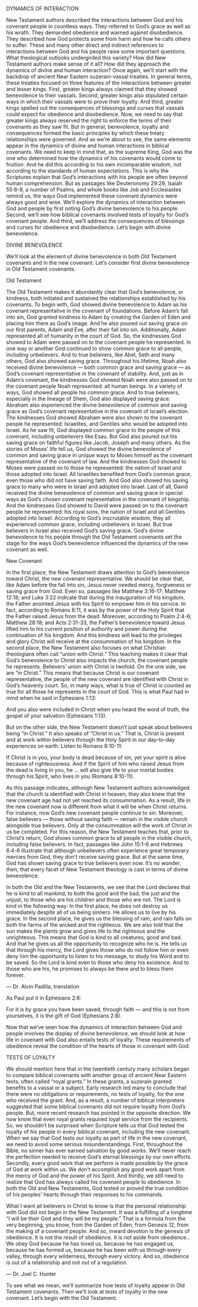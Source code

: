 DYNAMICS OF INTERACTION

New Testament authors described the interactions between God and his covenant people in countless ways. They referred to God’s grace as well as his wrath. They demanded obedience and warned against disobedience. They described how God protects some from harm and how he calls others to suffer. These and many other direct and indirect references to interactions between God and his people raise some important questions. What theological outlooks undergirded this variety? How did New Testament authors make sense of it all? How did they approach the dynamics of divine and human interaction? 
Once again, we’ll start with the backdrop of ancient Near Eastern suzerain-vassal treaties. In general terms, these treaties focused on three features of the interactions between greater and lesser kings. First, greater kings always claimed that they showed benevolence to their vassals. Second, greater kings also stipulated certain ways in which their vassals were to prove their loyalty. And third, greater kings spelled out the consequences of blessings and curses that vassals could expect for obedience and disobedience. Now, we need to say that greater kings always reserved the right to enforce the terms of their covenants as they saw fit. But in general, benevolence, loyalty and consequences formed the basic principles by which these treaty relationships were governed. 
And as we’re about to see, the same elements appear in the dynamics of divine and human interactions in biblical covenants. We need to keep in mind that, as the supreme King, God was the one who determined how the dynamics of his covenants would come to fruition. And he did this according to his own incomparable wisdom, not according to the standards of human expectations. This is why the Scriptures explain that God’s interactions with his people are often beyond human comprehension. But as passages like Deuteronomy 29:29, Isaiah 55:8-9, a number of Psalms, and whole books like Job and Ecclesiastes remind us, the ways God implemented these covenant dynamics were always good and wise. 
 We’ll explore the dynamics of interaction between God and people by first noting God’s divine benevolence to his people. Second, we’ll see how biblical covenants involved tests of loyalty for God’s covenant people. And third, we’ll address the consequences of blessings and curses for obedience and disobedience. Let’s begin with divine benevolence. 


DIVINE BENEVOLENCE

We’ll look at the element of divine benevolence in both Old Testament covenants and in the new covenant. Let’s consider first divine benevolence in Old Testament covenants. 


Old Testament 

The Old Testament makes it abundantly clear that God’s benevolence, or kindness, both initiated and sustained the relationships established by his covenants. To begin with, God showed divine benevolence to Adam as his covenant representative in the covenant of foundations. Before Adam’s fall into sin, God granted kindness to Adam by creating the Garden of Eden and placing him there as God’s image. And he also poured out saving grace on our first parents, Adam and Eve, after their fall into sin. Additionally, Adam represented all of humanity in the court of God. So, the kindnesses God showed to Adam were passed on to the covenant people he represented. In one way or another God continued to show common grace to all people, including unbelievers. And to true believers, like Abel, Seth and many others, God also showed saving grace. 
Throughout his lifetime, Noah also received divine benevolence — both common grace and saving grace — as God’s covenant representative in the covenant of stability. And, just as in Adam’s covenant, the kindnesses God showed Noah were also passed on to the covenant people Noah represented: all human beings. In a variety of ways, God showed all people his common grace. And to true believers, especially in the lineage of Shem, God also displayed saving grace. 
Abraham also experienced the divine benevolence of common and saving grace as God’s covenant representative in the covenant of Israel’s election. The kindnesses God showed Abraham were also shown to the covenant people he represented: Israelites, and Gentiles who would be adopted into Israel. As he saw fit, God displayed common grace to the people of this covenant, including unbelievers like Esau. But God also poured out his saving grace on faithful figures like Jacob, Joseph and many others. 
As the stories of Moses’ life tell us, God showed the divine benevolence of common and saving grace in unique ways to Moses himself as the covenant representative of the covenant of law. And the kindnesses God showed to Moses were passed on to those he represented: the nation of Israel and those adopted into Israel. All Israelites benefited from God’s common grace, even those who did not have saving faith. And God also showed his saving grace to many who were in Israel and adopted into Israel.
Last of all, David received the divine benevolence of common and saving grace in special ways as God’s chosen covenant representative in the covenant of kingship. And the kindnesses God showed to David were passed on to the covenant people he represented: his royal sons, the nation of Israel and all Gentiles adopted into Israel. According to God’s inscrutable wisdom, they all experienced common grace, including unbelievers in Israel. But true believers in Israel also received God’s saving grace. 
God’s divine benevolence to his people through the Old Testament covenants set the stage for the ways God’s benevolence influenced the dynamics of the new covenant as well. 


New Covenant

In the first place, the New Testament draws attention to God’s benevolence toward Christ, the new covenant representative. We should be clear that, like Adam before the fall into sin, Jesus never needed mercy, forgiveness or saving grace from God. Even so, passages like Matthew 3:16-17; Matthew 12:18; and Luke 3:22 indicate that during the inauguration of his kingdom, the Father anointed Jesus with his Spirit to empower him in his service. In fact, according to Romans 8:11, it was by the power of the Holy Spirit that the Father raised Jesus from the dead. Moreover, according to Psalm 2:4-6; Matthew 28:18; and Acts 2:31-33, the Father’s benevolence toward Jesus lifted him to his current position of authority and power during the continuation of his kingdom. And this kindness will lead to the privileges and glory Christ will receive at the consummation of his kingdom. 
In the second place, the New Testament also focuses on what Christian theologians often call “union with Christ.” This teaching makes it clear that God’s benevolence to Christ also impacts the church, the covenant people he represents. 
Believers’ union with Christ is twofold. On the one side, we are “in Christ.” This means that because Christ is our covenant representative, the people of the new covenant are identified with Christ in God’s heavenly court. So, in many ways, what is true of Christ is counted as true for all those he represents in the court of God. This is what Paul had in mind when he said in Ephesians 1:13:

And you also were included in Christ when you heard the word of truth, the gospel of your salvation (Ephesians 1:13).

But on the other side, the New Testament doesn’t just speak about believers being “in Christ.” It also speaks of “Christ in us.” That is, Christ is present and at work within believers through the Holy Spirit in our day-to-day experiences on earth. Listen to Romans 8:10-11:

If Christ is in you, your body is dead because of sin, yet your spirit is alive because of righteousness. And if the Spirit of him who raised Jesus from the dead is living in you, he … will also give life to your mortal bodies through his Spirit, who lives in you (Romans 8:10-11).

As this passage indicates, although New Testament authors acknowledged that the church is identified with Christ in heaven, they also knew that the new covenant age had not yet reached its consummation. As a result, life in the new covenant now is different from what it will be when Christ returns. For instance, now God’s new covenant people continue to sin. Moreover, false believers — those without saving faith — remain in the visible church alongside true believers. Only at the consummation will the work of Christ in us be completed. 
For this reason, the New Testament teaches that, prior to Christ’s return, God shows common grace to all people in the visible church, including false believers. In fact, passages like John 15:1-6 and Hebrews 6:4-6 illustrate that although unbelievers often experience great temporary mercies from God, they don’t receive saving grace. But at the same time, God has shown saving grace to true believers even now. It’s no wonder, then, that every facet of New Testament theology is cast in terms of divine benevolence. 

In both the Old and the New Testaments, we see that the Lord declares that he is kind to all mankind, to both the good and the bad, the just and the unjust, to those who are his children and those who are not. The Lord is kind in the following way: In the first place, he does not destroy us immediately despite all of us being sinners. He allows us to live by his grace. In the second place, he gives us the blessing of rain, and rain falls on both the farms of the wicked and the righteous. We are also told that the sun makes the plants grow and gives life to the righteous and the unrighteous. This means that God is kind to all creatures, good and bad. And that he gives us all the opportunity to recognize who he is. He tells us that through his mercy, the Lord gives those who do not follow him or even deny him the opportunity to listen to his message, to study his Word and to be saved. So the Lord is kind even to those who deny his existence. And to those who are his, he promises to always be there and to bless them forever.

— Dr. Alvin Padilla, translation

As Paul put it in Ephesians 2:8:

For it is by grace you have been saved, through faith — and this is not from yourselves, it is the gift of God (Ephesians 2:8).

Now that we’ve seen how the dynamics of interaction between God and people involves the display of divine benevolence, we should look at how life in covenant with God also entails tests of loyalty. These requirements of obedience reveal the condition of the hearts of those in covenant with God. 


TESTS OF LOYALTY

We should mention here that in the twentieth century many scholars began to compare biblical covenants with another group of ancient Near Eastern texts, often called “royal grants.” In these grants, a suzerain granted benefits to a vassal or a subject. Early research led many to conclude that there were no obligations or requirements, no tests of loyalty, for the one who received the grant. And, as a result, a number of biblical interpreters suggested that some biblical covenants did not require loyalty from God’s people. But, more recent research has pointed in the opposite direction. We now know that even royal grants required loyal service from the recipients. So, we shouldn’t be surprised when Scripture tells us that God tested the loyalty of his people in every biblical covenant, including the new covenant. 
When we say that God tests our loyalty as part of life in the new covenant, we need to avoid some serious misunderstandings. First, throughout the Bible, no sinner has ever earned salvation by good works. We’ll never reach the perfection needed to receive God’s eternal blessings by our own efforts. Secondly, every good work that we perform is made possible by the grace of God at work within us. We don’t accomplish any good work apart from the mercy of God and the power of his Spirit. And thirdly, we still need to realize that God has always called his covenant people to obedience. In both the Old and New Testaments, God tested or proved the true condition of his peoples’ hearts through their responses to his commands.

What I want all believers in Christ to know is that the personal relationship with God did not begin in the New Testament. It was a fulfilling of a longtime “I will be their God and they will be my people.” That is a formula from the very beginning, you know, from the Garden of Eden, from Genesis 12, from the making of a covenant people. And so, inward devotion is the genesis of obedience. It is not the result of obedience. It is not aside from obedience… We obey God because he has loved us, because he has engaged us, because he has formed us, because he has been with us through every valley, through every wilderness, through every victory. And so, obedience is out of a relationship and not out of a regulation. 

— Dr. Joel C. Hunter

To see what we mean, we’ll summarize how tests of loyalty appear in Old Testament covenants. Then we’ll look at tests of loyalty in the new covenant. Let’s begin with the Old Testament. 
